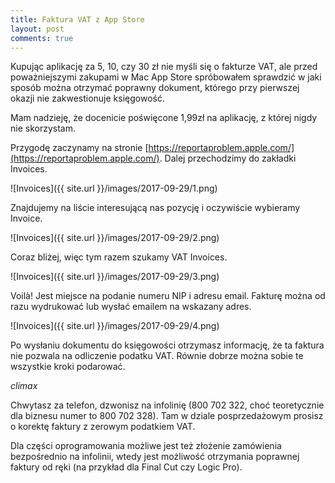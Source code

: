 ```yaml
---
title: Faktura VAT z App Store
layout: post
comments: true
---
```


Kupując aplikację za 5, 10, czy 30 zł nie myśli się o fakturze VAT, ale przed poważniejszymi zakupami w Mac App Store spróbowałem sprawdzić w jaki sposób można otrzymać poprawny dokument, którego przy pierwszej okazji nie zakwestionuje księgowość.

Mam nadzieję, że docenicie poświęcone 1,99zł na aplikację, z której nigdy nie skorzystam.

Przygodę zaczynamy na stronie [https://reportaproblem.apple.com/](https://reportaproblem.apple.com/). Dalej przechodzimy do zakładki Invoices.

![Invoices]({{ site.url }}/images/2017-09-29/1.png)

Znajdujemy na liście interesującą nas pozycję i oczywiście wybieramy Invoice.

![Invoices]({{ site.url }}/images/2017-09-29/2.png)

Coraz bliżej, więc tym razem szukamy VAT Invoices.

![Invoices]({{ site.url }}/images/2017-09-29/3.png)

Voilà! Jest miejsce na podanie numeru NIP i adresu email. Fakturę można od razu wydrukować lub wysłać emailem na wskazany adres.

![Invoices]({{ site.url }}/images/2017-09-29/4.png)

Po wysłaniu dokumentu do księgowości otrzymasz informację, że ta faktura nie pozwala na odliczenie podatku VAT. Równie dobrze można sobie te wszystkie kroki podarować.

*climax*

Chwytasz za telefon, dzwonisz na infolinię (800 702 322, choć teoretycznie dla biznesu numer to 800 702 328). Tam w dziale posprzedażowym prosisz o korektę faktury z zerowym podatkiem VAT.

Dla części oprogramowania możliwe jest też złożenie zamówienia bezpośrednio na infolinii, wtedy jest możliwość otrzymania poprawnej faktury od ręki (na przykład dla Final Cut czy Logic Pro).
